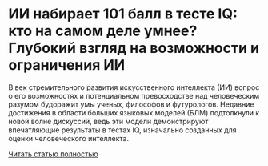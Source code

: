 # ИИ набирает 101 балл в тесте IQ: кто на самом деле умнее? Глубокий взгляд на возможности и ограничения ИИ



В век стремительного развития искусственного интеллекта (ИИ) вопрос о его возможностях и потенциальном превосходстве над человеческим разумом будоражит умы ученых, философов и футурологов. Недавние достижения в области больших языковых моделей (БЛМ) подтолкнули к новой волне дискуссий, ведь эти модели демонстрируют впечатляющие результаты в тестах IQ, изначально созданных для оценки человеческого интеллекта.

[Читать статью полностью](https://xyberbara.com/web/ii-nabirayet-101-ball-v-teste-iq/)
